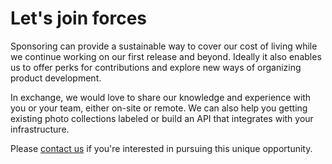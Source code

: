 # Let's join forces

Sponsoring can provide a sustainable way to cover our cost of living while we continue working on our first release and beyond. 
Ideally it also enables us to offer perks for contributions and explore new ways of organizing product development.

In exchange, we would love to share our knowledge and experience with you or your team, either on-site or remote. We can also
help you getting existing photo collections labeled or build an API that integrates with your infrastructure.

Please [contact us](mailto:hello@photoprism.org) if you're interested in pursuing this unique opportunity.
